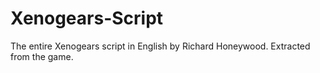 # Xenogears-Script
The entire Xenogears script in English by Richard Honeywood. Extracted from the game.
